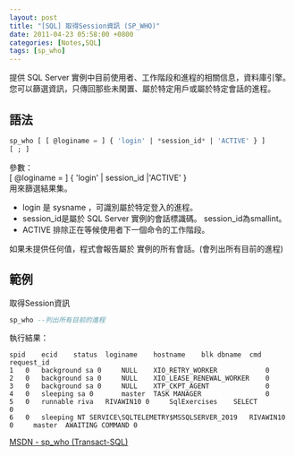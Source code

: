 ```yaml
---
layout: post
title: "[SQL] 取得Session資訊 (SP_WHO)"
date: 2011-04-23 05:58:00 +0800
categories: [Notes,SQL]
tags: [sp_who]
---
```


提供 SQL Server 實例中目前使用者、工作階段和進程的相關信息，資料庫引擎。 您可以篩選資訊，只傳回那些未閑置、屬於特定用戶或屬於特定會話的進程。

## 語法
```sql
sp_who [ [ @loginame = ] { 'login' | *session_id* | 'ACTIVE' } ]
[ ; ]
```

參數：      
[ @loginame = ] { 'login' | session_id |'ACTIVE' }      
用來篩選結果集。

- login 是 sysname ，可識別屬於特定登入的進程。
- session_id是屬於 SQL Server 實例的會話標識碼。 session_id為smallint。
- ACTIVE 排除正在等候使用者下一個命令的工作階段。

如果未提供任何值，程式會報告屬於 實例的所有會話。(會列出所有目前的進程)

## 範例
取得Session資訊

```sql
sp_who --列出所有目前的進程
```

執行結果：

```
spid	ecid	status	loginame	hostname	blk	dbname	cmd	request_id
1	0	background sa 0    	NULL	XIO_RETRY_WORKER          	0
2	0	background sa 0    	NULL	XIO_LEASE_RENEWAL_WORKER  	0
3	0	background sa 0    	NULL	XTP_CKPT_AGENT            	0
4	0	sleeping sa 0    	master	TASK MANAGER              	0
5	0	runnable riva	RIVAWIN10 0    	SqlExercises	SELECT                    	0
6	0	sleeping NT SERVICE\SQLTELEMETRY$MSSQLSERVER_2019	RIVAWIN10 0    	master	AWAITING COMMAND 0
```

[MSDN - sp_who (Transact-SQL)](https://learn.microsoft.com/zh-tw/sql/relational-databases/system-stored-procedures/sp-who-transact-sql?view=sql-server-ver16)